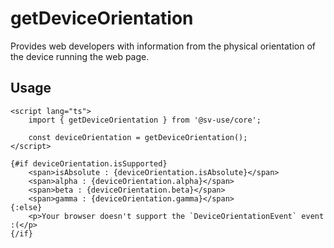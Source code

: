 # getDeviceOrientation

Provides web developers with information from the physical orientation of the
device running the web page.

## Usage

```svelte
<script lang="ts">
	import { getDeviceOrientation } from '@sv-use/core';

	const deviceOrientation = getDeviceOrientation();
</script>

{#if deviceOrientation.isSupported}
	<span>isAbsolute : {deviceOrientation.isAbsolute}</span>
	<span>alpha : {deviceOrientation.alpha}</span>
	<span>beta : {deviceOrientation.beta}</span>
	<span>gamma : {deviceOrientation.gamma}</span>
{:else}
	<p>Your browser doesn't support the `DeviceOrientationEvent` event :(</p>
{/if}
```
